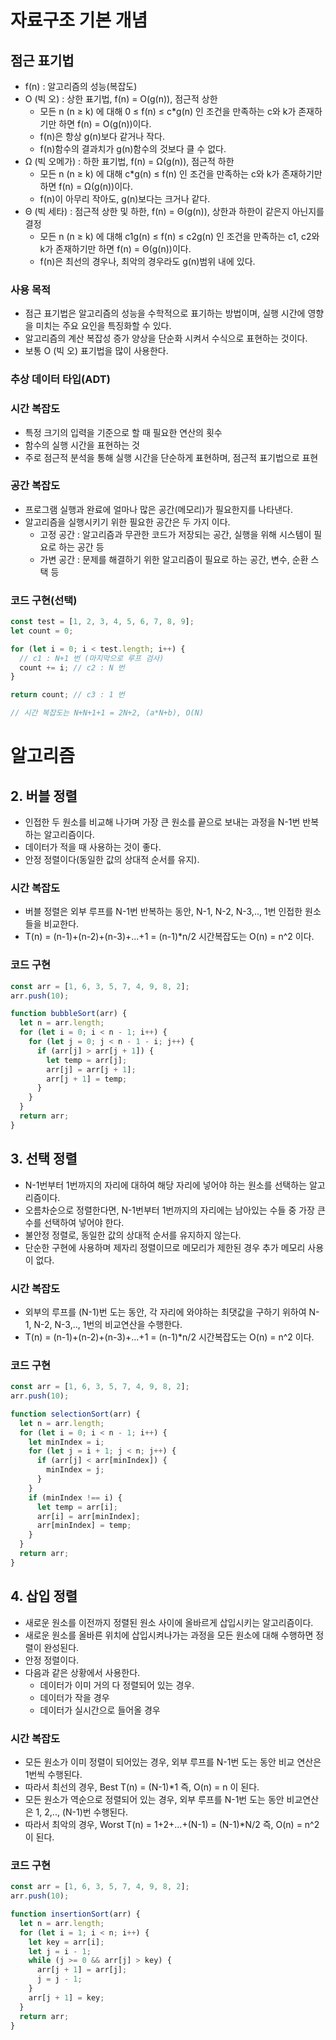 # 자료구조 기본 개념

## 점근 표기법

- f(n) : 알고리즘의 성능(복잡도)
- O (빅 오) : 상한 표기법, f(n) = O(g(n)), 점근적 상한
  - 모든 n (n ≥ k) 에 대해 0 ≤ f(n) ≤ c\*g(n) 인 조건을 만족하는 c와 k가 존재하기만 하면 f(n) = O(g(n))이다.
  - f(n)은 항상 g(n)보다 같거나 작다.
  - f(n)함수의 결과치가 g(n)함수의 것보다 클 수 없다.
- Ω (빅 오메가) : 하한 표기법, f(n) = Ω(g(n)), 점근적 하한
  - 모든 n (n ≥ k) 에 대해 c\*g(n) ≤ f(n) 인 조건을 만족하는 c와 k가 존재하기만 하면 f(n) = Ω(g(n))이다.
  - f(n)이 아무리 작아도, g(n)보다는 크거나 같다.
- Θ (빅 세타) : 점근적 상한 및 하한, f(n) = Θ(g(n)), 상한과 하한이 같은지 아닌지를 결정
  - 모든 n (n ≥ k) 에 대해 c1g(n) ≤ f(n) ≤ c2g(n) 인 조건을 만족하는 c1, c2와 k가 존재하기만 하면 f(n) = Θ(g(n))이다.
  - f(n)은 최선의 경우나, 최악의 경우라도 g(n)범위 내에 있다.

### 사용 목적

- 점근 표기법은 알고리즘의 성능을 수학적으로 표기하는 방법이며, 실행 시간에 영향을 미치는 주요 요인을 특징화할 수 있다.
- 알고리즘의 계산 복잡성 증가 양상을 단순화 시켜서 수식으로 표현하는 것이다.
- 보통 O (빅 오) 표기법을 많이 사용한다.

### 추상 데이터 타입(ADT)

### 시간 복잡도

- 특정 크기의 입력을 기준으로 할 때 필요한 연산의 횟수
- 함수의 실행 시간을 표현하는 것
- 주로 점근적 분석을 통해 실행 시간을 단순하게 표현하며, 점근적 표기법으로 표현

### 공간 복잡도

- 프로그램 실행과 완료에 얼마나 많은 공간(메모리)가 필요한지를 나타낸다.
- 알고리즘을 실행시키기 위한 필요한 공간은 두 가지 이다.
  - 고정 공간 : 알고리즘과 무관한 코드가 저장되는 공간, 실행을 위해 시스템이 필요로 하는 공간 등
  - 가변 공간 : 문제를 해결하기 위한 알고리즘이 필요로 하는 공간, 변수, 순환 스택 등

### 코드 구현(선택)

```js
const test = [1, 2, 3, 4, 5, 6, 7, 8, 9];
let count = 0;

for (let i = 0; i < test.length; i++) {
  // c1 : N+1 번 (마지막으로 루프 검사)
  count += i; // c2 : N 번
}

return count; // c3 : 1 번

// 시간 복잡도는 N+N+1+1 = 2N+2, (a*N+b), O(N)
```

# 알고리즘

## 2. 버블 정렬

- 인접한 두 원소를 비교해 나가며 가장 큰 원소를 끝으로 보내는 과정을 N-1번 반복하는 알고리즘이다.
- 데이터가 적을 때 사용하는 것이 좋다.
- 안정 정렬이다(동일한 값의 상대적 순서를 유지).

### 시간 복잡도

- 버블 정렬은 외부 루프를 N-1번 반복하는 동안, N-1, N-2, N-3,.., 1번 인접한 원소들을 비교한다.
- T(n) = (n-1)+(n-2)+(n-3)+...+1 = (n-1)\*n/2 시간복잡도는 O(n) = n^2 이다.

### 코드 구현

```js
const arr = [1, 6, 3, 5, 7, 4, 9, 8, 2];
arr.push(10);

function bubbleSort(arr) {
  let n = arr.length;
  for (let i = 0; i < n - 1; i++) {
    for (let j = 0; j < n - 1 - i; j++) {
      if (arr[j] > arr[j + 1]) {
        let temp = arr[j];
        arr[j] = arr[j + 1];
        arr[j + 1] = temp;
      }
    }
  }
  return arr;
}
```

## 3. 선택 정렬

- N-1번부터 1번까지의 자리에 대하여 해당 자리에 넣어야 하는 원소를 선택하는 알고리즘이다.
- 오름차순으로 정렬한다면, N-1번부터 1번까지의 자리에는 남아있는 수들 중 가장 큰 수를 선택하여 넣어야 한다.
- 불안정 정렬로, 동일한 값의 상대적 순서를 유지하지 않는다.
- 단순한 구현에 사용하며 제자리 정렬이므로 메모리가 제한된 경우 추가 메모리 사용이 없다.

### 시간 복잡도

- 외부의 루프를 (N-1)번 도는 동안, 각 자리에 와야하는 최댓값을 구하기 위하여 N-1, N-2, N-3,.., 1번의 비교연산을 수행한다.
- T(n) = (n-1)+(n-2)+(n-3)+...+1 = (n-1)\*n/2 시간복잡도는 O(n) = n^2 이다.

### 코드 구현

```js
const arr = [1, 6, 3, 5, 7, 4, 9, 8, 2];
arr.push(10);

function selectionSort(arr) {
  let n = arr.length;
  for (let i = 0; i < n - 1; i++) {
    let minIndex = i;
    for (let j = i + 1; j < n; j++) {
      if (arr[j] < arr[minIndex]) {
        minIndex = j;
      }
    }
    if (minIndex !== i) {
      let temp = arr[i];
      arr[i] = arr[minIndex];
      arr[minIndex] = temp;
    }
  }
  return arr;
}
```

## 4. 삽입 정렬

- 새로운 원소를 이전까지 정렬된 원소 사이에 올바르게 삽입시키는 알고리즘이다.
- 새로운 원소를 올바른 위치에 삽입시켜나가는 과정을 모든 원소에 대해 수행하면 정렬이 완성된다.
- 안정 정렬이다.
- 다음과 같은 상황에서 사용한다.
  - 데이터가 이미 거의 다 정렬되어 있는 경우.
  - 데이터가 작을 경우
  - 데이터가 실시간으로 들어올 경우

### 시간 복잡도

- 모든 원소가 이미 정렬이 되어있는 경우, 외부 루프를 N-1번 도는 동안 비교 연산은 1번씩 수행된다.
- 따라서 최선의 경우, Best T(n) = (N-1)\*1 즉, O(n) = n 이 된다.
- 모든 원소가 역순으로 정렬되어 있는 경우, 외부 루프를 N-1번 도는 동안 비교연산은 1, 2,.., (N-1)번 수행된다.
- 따라서 최악의 경우, Worst T(n) = 1+2+...+(N-1) = (N-1)\*N/2 즉, O(n) = n^2 이 된다.

### 코드 구현

```js
const arr = [1, 6, 3, 5, 7, 4, 9, 8, 2];
arr.push(10);

function insertionSort(arr) {
  let n = arr.length;
  for (let i = 1; i < n; i++) {
    let key = arr[i];
    let j = i - 1;
    while (j >= 0 && arr[j] > key) {
      arr[j + 1] = arr[j];
      j = j - 1;
    }
    arr[j + 1] = key;
  }
  return arr;
}
```
